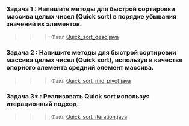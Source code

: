 ### Задача 1 : Напишите  методы для быстрой сортировки массива целых чисел (Quick sort) в порядке убывания значений их элементов.

>>> Файл [Quick_sort_desc.java](src/main/java/Quick_sort_desc.java)
    
### Задача 2 : Напишите  методы для быстрой сортировки массива целых чисел (Quick sort), используя в качестве опорного элемента средний элемент массива.  

>>> Файл [Quick_sort_mid_pivot.java](src/main/java/Quick_sort_mid_pivot.java)

### Задача 3* : Реализовать Quick sort используя итерационный подход.

>>> Файл [Quick_sort_iteration.java](src/main/java/Quick_sort_iteration.java)
